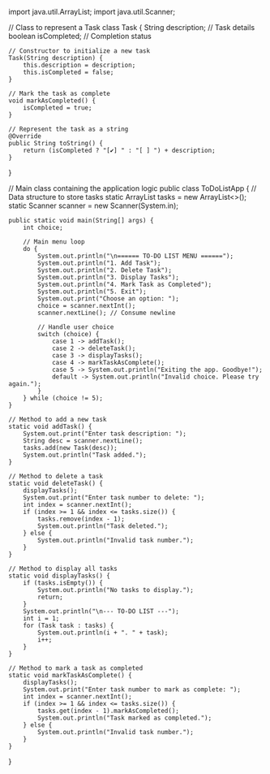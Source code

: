 import java.util.ArrayList;
import java.util.Scanner;

// Class to represent a Task
class Task {
    String description;      // Task details
    boolean isCompleted;     // Completion status

    // Constructor to initialize a new task
    Task(String description) {
        this.description = description;
        this.isCompleted = false;
    }

    // Mark the task as complete
    void markAsCompleted() {
        isCompleted = true;
    }

    // Represent the task as a string
    @Override
    public String toString() {
        return (isCompleted ? "[✔] " : "[ ] ") + description;
    }
}

// Main class containing the application logic
public class ToDoListApp {
    // Data structure to store tasks
    static ArrayList<Task> tasks = new ArrayList<>();
    static Scanner scanner = new Scanner(System.in);

    public static void main(String[] args) {
        int choice;

        // Main menu loop
        do {
            System.out.println("\n====== TO-DO LIST MENU ======");
            System.out.println("1. Add Task");
            System.out.println("2. Delete Task");
            System.out.println("3. Display Tasks");
            System.out.println("4. Mark Task as Completed");
            System.out.println("5. Exit");
            System.out.print("Choose an option: ");
            choice = scanner.nextInt();
            scanner.nextLine(); // Consume newline

            // Handle user choice
            switch (choice) {
                case 1 -> addTask();
                case 2 -> deleteTask();
                case 3 -> displayTasks();
                case 4 -> markTaskAsComplete();
                case 5 -> System.out.println("Exiting the app. Goodbye!");
                default -> System.out.println("Invalid choice. Please try again.");
            }
        } while (choice != 5);
    }

    // Method to add a new task
    static void addTask() {
        System.out.print("Enter task description: ");
        String desc = scanner.nextLine();
        tasks.add(new Task(desc));
        System.out.println("Task added.");
    }

    // Method to delete a task
    static void deleteTask() {
        displayTasks();
        System.out.print("Enter task number to delete: ");
        int index = scanner.nextInt();
        if (index >= 1 && index <= tasks.size()) {
            tasks.remove(index - 1);
            System.out.println("Task deleted.");
        } else {
            System.out.println("Invalid task number.");
        }
    }

    // Method to display all tasks
    static void displayTasks() {
        if (tasks.isEmpty()) {
            System.out.println("No tasks to display.");
            return;
        }
        System.out.println("\n--- TO-DO LIST ---");
        int i = 1;
        for (Task task : tasks) {
            System.out.println(i + ". " + task);
            i++;
        }
    }

    // Method to mark a task as completed
    static void markTaskAsComplete() {
        displayTasks();
        System.out.print("Enter task number to mark as complete: ");
        int index = scanner.nextInt();
        if (index >= 1 && index <= tasks.size()) {
            tasks.get(index - 1).markAsCompleted();
            System.out.println("Task marked as completed.");
        } else {
            System.out.println("Invalid task number.");
        }
    }
}

